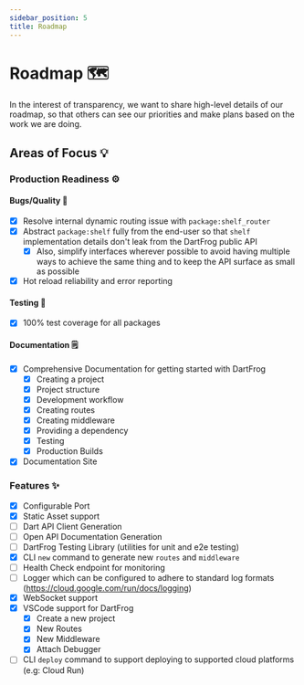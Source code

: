 ```yaml
---
sidebar_position: 5
title: Roadmap
---
```


# Roadmap 🗺️

In the interest of transparency, we want to share high-level details of our roadmap, so that others can see our priorities and make plans based on the work we are doing.

## Areas of Focus 💡

### Production Readiness ⚙️

#### Bugs/Quality 🐛

- [x] Resolve internal dynamic routing issue with `package:shelf_router`
- [x] Abstract `package:shelf` fully from the end-user so that `shelf` implementation details don't leak from the DartFrog public API
  - [x] Also, simplify interfaces wherever possible to avoid having multiple ways to achieve the same thing and to keep the API surface as small as possible
- [x] Hot reload reliability and error reporting

#### Testing 🧪

- [x] 100% test coverage for all packages

#### Documentation 🗒️

- [x] Comprehensive Documentation for getting started with DartFrog
  - [x] Creating a project
  - [x] Project structure
  - [x] Development workflow
  - [x] Creating routes
  - [x] Creating middleware
  - [x] Providing a dependency
  - [x] Testing
  - [x] Production Builds
- [x] Documentation Site

### Features ✨

- [x] Configurable Port
- [x] Static Asset support
- [ ] Dart API Client Generation
- [ ] Open API Documentation Generation
- [ ] DartFrog Testing Library (utilities for unit and e2e testing)
- [x] CLI `new` command to generate new `routes` and `middleware`
- [ ] Health Check endpoint for monitoring
- [ ] Logger which can be configured to adhere to standard log formats (https://cloud.google.com/run/docs/logging)
- [x] WebSocket support
- [x] VSCode support for DartFrog
  - [x] Create a new project
  - [x] New Routes
  - [x] New Middleware
  - [x] Attach Debugger
- [ ] CLI `deploy` command to support deploying to supported cloud platforms (e.g: Cloud Run)
